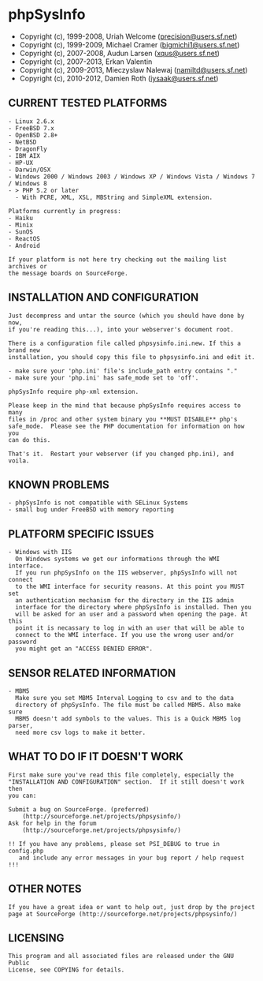 phpSysInfo
==============

* Copyright (c), 1999-2008, Uriah Welcome (precision@users.sf.net)
* Copyright (c), 1999-2009, Michael Cramer (bigmichi1@users.sf.net)
* Copyright (c), 2007-2008, Audun Larsen (xqus@users.sf.net)
* Copyright (c), 2007-2013, Erkan Valentin
* Copyright (c), 2009-2013, Mieczyslaw Nalewaj (namiltd@users.sf.net)
* Copyright (c), 2010-2012, Damien Roth (iysaak@users.sf.net)

CURRENT TESTED PLATFORMS
------------------------
	- Linux 2.6.x
	- FreeBSD 7.x
	- OpenBSD 2.8+
	- NetBSD
	- DragonFly
	- IBM AIX
	- HP-UX
	- Darwin/OSX
	- Windows 2000 / Windows 2003 / Windows XP / Windows Vista / Windows 7 / Windows 8
	- > PHP 5.2 or later
	  - With PCRE, XML, XSL, MBString and SimpleXML extension.

    Platforms currently in progress:
	- Haiku
	- Minix
	- SunOS
	- ReactOS
	- Android

	If your platform is not here try checking out the mailing list archives or
	the message boards on SourceForge.

INSTALLATION AND CONFIGURATION
------------------------------
	Just decompress and untar the source (which you should have done by now,
	if you're reading this...), into your webserver's document root.

	There is a configuration file called phpsysinfo.ini.new. If this a brand new
	installation, you should copy this file to phpsysinfo.ini and edit it.

	- make sure your 'php.ini' file's include_path entry contains "."
	- make sure your 'php.ini' has safe_mode set to 'off'.

	phpSysInfo require php-xml extension.

	Please keep in the mind that because phpSysInfo requires access to many
	files in /proc and other system binary you **MUST DISABLE** php's
	safe_mode.  Please see the PHP documentation for information on how you
	can do this.

	That's it.  Restart your webserver (if you changed php.ini), and voila.

KNOWN PROBLEMS
--------------
	- phpSysInfo is not compatible with SELinux Systems
	- small bug under FreeBSD with memory reporting

PLATFORM SPECIFIC ISSUES
------------------------
	- Windows with IIS
	  On Windows systems we get our informations through the WMI interface.
	  If you run phpSysInfo on the IIS webserver, phpSysInfo will not connect
	  to the WMI interface for security reasons. At this point you MUST set
	  an authentication mechanism for the directory in the IIS admin
	  interface for the directory where phpSysInfo is installed. Then you
	  will be asked for an user and a password when opening the page. At this
	  point it is necassary to log in with an user that will be able to
	  connect to the WMI interface. If you use the wrong user and/or password
	  you might get an "ACCESS DENIED ERROR".

SENSOR RELATED INFORMATION
---------------------------
	- MBM5
	  Make sure you set MBM5 Interval Logging to csv and to the data
	  directory of phpSysInfo. The file must be called MBM5. Also make sure
	  MBM5 doesn't add symbols to the values. This is a Quick MBM5 log parser,
	  need more csv logs to make it better.

WHAT TO DO IF IT DOESN'T WORK
-----------------------------
	First make sure you've read this file completely, especially the
	"INSTALLATION AND CONFIGURATION" section.  If it still doesn't work then
	you can:

	Submit a bug on SourceForge. (preferred)
		(http://sourceforge.net/projects/phpsysinfo/)
	Ask for help in the forum
		(http://sourceforge.net/projects/phpsysinfo/)

	!! If you have any problems, please set PSI_DEBUG to true in config.php
	   and include any error messages in your bug report / help request !!!

OTHER NOTES
-----------
	If you have a great idea or want to help out, just drop by the project
	page at SourceForge (http://sourceforge.net/projects/phpsysinfo/)

LICENSING
---------
	This program and all associated files are released under the GNU Public
	License, see COPYING for details.
